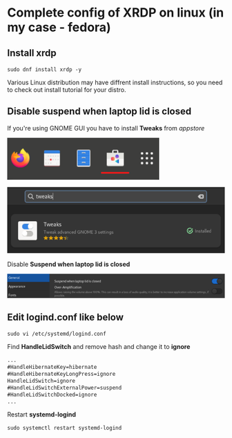 # Complete config of XRDP on linux (in my case - fedora)

## Install xrdp 

```shell
sudo dnf install xrdp -y
```

Various Linux distribution may have diffrent install instructions, so you need to check out install tutorial for your distro.

## Disable suspend when laptop lid is closed

If you're using GNOME GUI you have to install **Tweaks** from *appstore*

![](img/appstore.png)

![](img/tweaks.png)

Disable **Suspend when laptop lid is closed**

![](img/lid.png)

## Edit logind.conf like below

```shell
sudo vi /etc/systemd/logind.conf
```

Find **HandleLidSwitch** and remove hash and change it to **ignore**

```shell
...
#HandleHibernateKey=hibernate
#HandleHibernateKeyLongPress=ignore
HandleLidSwitch=ignore
#HandleLidSwitchExternalPower=suspend
#HandleLidSwitchDocked=ignore
...
```

Restart **systemd-logind**

```shell
sudo systemctl restart systemd-logind
```

